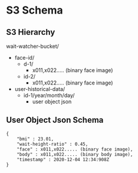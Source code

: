 # S3 Schema

## S3 Hierarchy
wait-watcher-bucket/  
* face-id/  
    * d-1/  
        * x011,x022..... (binary face image)  
    * id-2/  
        * x011,x022..... (binary face image)  
* user-historical-data/  
    * id-1/year/month/day/
        * user object json 

## User Object Json Schema
```
{
    "bmi" : 23.01,
    "wait-height-ratio" : 0.45,
    "face" : x011,x022..... (binary face image), 
    "body" : x011,x022..... (binary body image),
    "timestamp" : 2020-12-04 12:34:908Z 
}
```